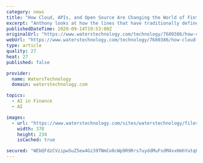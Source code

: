 ```yaml
---
category: news
title: "How Cloud, APIs, and Open Source Are Changing the World of Fintech (And Blockchain's ZTA Play)"
excerpt: "Anthony looks at how the lines that have traditionally defined the world of \"fintech\" are blurring. Also, can blockchain help with ZTA's advancement?"
publishedDateTime: 2020-09-14T19:53:00Z
originalUrl: "https://www.waterstechnology.com/technology/7680386/how-cloud-apis-and-open-source-are-changing-the-world-of-fintech-and-blockchains-zta-play"
webUrl: "https://www.waterstechnology.com/technology/7680386/how-cloud-apis-and-open-source-are-changing-the-world-of-fintech-and-blockchains-zta-play"
type: article
quality: 27
heat: 27
published: false

provider:
  name: WatersTechnology
  domain: waterstechnology.com

topics:
  - AI in Finance
  - AI

images:
  - url: "https://www.waterstechnology.com/sites/waterstechnology/files/styles/metatag_image/public/2020-09/1958.344_print.jpg?h=08bc0cb9&itok=kDn8m8Bu"
    width: 378
    height: 234
    isCached: true

secured: "WEbQFdzCVzipwSuZ5ew4Gz39TNmCo8cWp9R9Rrs7uyddMuFsdM4xxHmhYutqFvqu48iJLZP2KCo9N8i4pTQURLnAEgyDlATGRddWuYHmfTW6C1579d2l6n5w/9HTmp/nhOCL7QwP7O+bLlp5Pj54BHywokpnPY7seyXbhlZrV/g14D6lrZjwl9ndqnL/Uy351825PfobAo4CYDyZlGasFbuUoiXmgfeekV64gX0GeFu7z33BMh2bGNCnA+VdCD7zxnVhvcx/CLLWLqXc/+kaB2sIK7XD96jS1FnAtxRhE1dD0wltiZWj6c9w7MTVLS7OrjNXc1RCkOdE20c0wEJzsmMafhB3jl1UE/0cV/+Besg=;/ZRUcSaJolUnsRRbhIB90w=="
---
```


